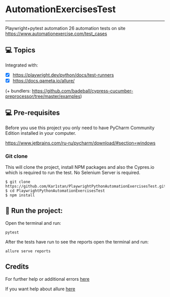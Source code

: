 # AutomationExercisesTest 
***
Playwright+pytest automation 26 automation tests on site https://www.automationexercise.com/test_cases

## 💻 Topics

Integrated with:

- [x] https://playwright.dev/python/docs/test-runners
- [x] https://docs.qameta.io/allure/

(+ bundlers: https://github.com/badeball/cypress-cucumber-preprocessor/tree/master/examples)

## 💻 Pre-requisites

Before you use this project you only need to have PyCharm Community Edition installed in your computer.

https://www.jetbrains.com/ru-ru/pycharm/download/#section=windows

### Git clone
This will clone the project, install NPM packages and also the Cypres.io which is required to run the test. No Selenium Server is required.
```
$ git clone https://github.com/Kar1stan/PlaywrightPythonAutomationExercisesTest.git
$ cd PlaywrightPythonAutomationExercisesTest
$ npm install
```

## 🚀 Run the project: 
Open the terminal and run:
```
pytest
```
After the tests have run to see the reports open the terminal and run:
```
allure serve reports
```

## Credits
For further help or additional errors [here](https://playwright.dev/python/)

If you want help about allure [here](https://docs.qameta.io/allure/)
